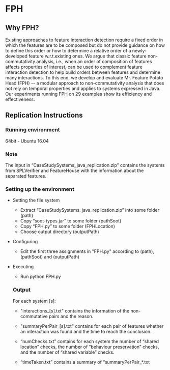 # FPH
## Why FPH?
Existing approaches to feature interaction detection require a fixed order in which the features are to be composed but do not provide guidance on how to define this order or how to determine a relative order of a newly-developed feature w.r.t.existing ones.
We argue that classic feature non-commutativity analysis, i.e., when an order of composition of features affects properties of interest, can be used to complement feature interaction detection to help build orders between features and determine many interactions.  To this end, we develop and evaluate Mr. Feature Potato Head (FPH) -- a modular approach to non-commutativity analysis that does not rely on temporal properties and applies to systems expressed in Java.  Our experiments running FPH on 29 examples show its efficiency and effectiveness.

## Replication Instructions
### Running environment
64bit - Ubuntu 16.04

### Note
The input in “CaseStudySystems_java_replication.zip” contains the systems from SPLVerifier and FeatureHouse with the information about the separated features.

### Setting up the environment
- Setting the file system
  - Extract “CaseStudySystems_java_replication.zip” into some folder (path)
  - Copy “soot-types.jar” to some folder (pathSoot)
  - Copy “FPH.py” to some folder (FPHLocation)
  - Choose output directory (outputPath)
- Configuring
  - Edit the first three assignments in  "FPH.py" according to (path), (pathSoot) and (outputPath)
- Executing
  - Run python FPH.py
  
  ### Output
  For each system [s]:
  * "interactions_[s].txt" contains the information of the non-commutative pairs and the reason.
  * "summaryPerPair_[s].txt" contains for each pair of features whether an interaction was found and the time to reach the conclusion.
  
  * “numChecks.txt” contains for each system the number of “shared location” checks, the number of “behaviour preservation” checks, and the number of “shared variable” checks.
  * “timeTaken.txt” contains a summary of “summaryPerPair_*.txt
